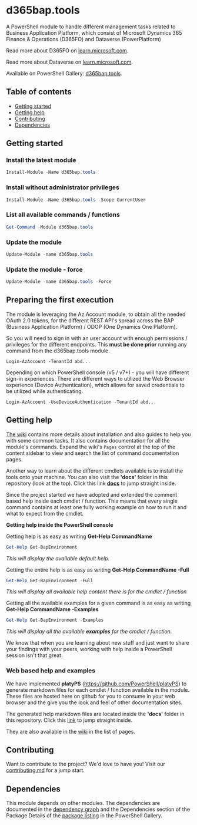 ﻿# **d365bap.tools**

A PowerShell module to handle different management tasks related to Business Application Platform, which consist of Microsoft Dynamics 365 Finance & Operations (D365FO) and Dataverse (PowerPlatform)

Read more about D365FO on [learn.microsoft.com](https://learn.microsoft.com/en-us/dynamics365/fin-ops-core/fin-ops/).

Read more about Dataverse on [learn.microsoft.com](https://learn.microsoft.com/en-us/power-apps/maker/data-platform/).

Available on PowerShell Gallery:
[d365bap.tools](https://www.powershellgallery.com/packages/d365bap.tools).

## Table of contents
* [Getting started](#getting-started)
* [Getting help](#getting-help)
* [Contributing](#contributing)
* [Dependencies](#dependencies)

## Getting started
### Install the latest module
```PowerShell
Install-Module -Name d365bap.tools
```

### Install without administrator privileges
```PowerShell
Install-Module -Name d365bap.tools -Scope CurrentUser
```
### List all available commands / functions

```PowerShell
Get-Command -Module d365bap.tools
```

### Update the module

```PowerShell
Update-Module -name d365bap.tools
```

### Update the module - force

```PowerShell
Update-Module -name d365bap.tools -Force
```

## Preparing the first execution
The module is leveraging the Az.Account module, to obtain all the needed OAuth 2.0 tokens, for the different REST API's spread across the BAP (Business Application Platform) / ODOP (One Dynamics One Platform).

So you will need to sign in with an user account with enough permissions / privileges for the different endpoints. This **must be done prior** running any command from the d365bap.tools module.

```
Login-AzAccount -TenantId abd...
```

Depending on which PowerShell console (v5 / v7+) - you will have different sign-in experiences. There are different ways to utilized the Web Browser experience (Device Authentication), which allows for saved credentials to be utilized while authenticating.

```
Login-AzAccount -UseDeviceAuthentication -TenantId abd...
```

## Getting help

[The wiki](https://github.com/d365collaborative/d365bap.tools/wiki) contains more details about installation and also guides to help you with some common tasks. It also contains documentation for all the module's commands. Expand the wiki's `Pages` control at the top of the content sidebar to view and search the list of command documentation pages.

Another way to learn about the different cmdlets available is to install the tools onto your machine.
You can also visit the **'docs'** folder in this repository (look at the top). Click this link [**docs**](https://github.com/d365collaborative/d365bap.tools/tree/master/docs) to jump straight inside.

Since the project started we have adopted and extended the comment based help inside each cmdlet / function. This means that every single command contains at least one fully working example on how to run it and what to expect from the cmdlet.

**Getting help inside the PowerShell console**

Getting help is as easy as writing **Get-Help CommandName**

```PowerShell
Get-Help Get-BapEnvironment
```

*This will display the available default help.*

Getting the entire help is as easy as writing **Get-Help CommandName -Full**

```PowerShell
Get-Help Get-BapEnvironment -Full
```

*This will display all available help content there is for the cmdlet / function*

Getting all the available examples for a given command is as easy as writing **Get-Help CommandName -Examples**

```PowerShell
Get-Help Get-BapEnvironment -Examples
```

*This will display all the available **examples** for the cmdlet / function.*

We know that when you are learning about new stuff and just want to share your findings with your peers, working with help inside a PowerShell session isn't that great.

### Web based help and examples
We have implemented **platyPS** (https://github.com/PowerShell/platyPS) to generate markdown files for each cmdlet / function available in the module. These files are hosted here on github for you to consume in your web browser and the give you the look and feel of other documentation sites.

The generated help markdown files are located inside the **'docs'** folder in this repository. Click this [link](https://github.com/d365collaborative/d365bap.tools/tree/master/docs) to jump straight inside.

They are also available in the [wiki](https://github.com/d365collaborative/d365bap.tools/wiki) in the list of pages.

## Contributing

Want to contribute to the project? We'd love to have you! Visit our [contributing.md](https://github.com/d365collaborative/d365bap.tools/blob/master/contributing.md) for a jump start.

## Dependencies

This module depends on other modules. The dependencies are documented in the [dependency graph](https://github.com/d365collaborative/d365bap.tools/network/dependencies) and the Dependencies section of the Package Details of the [package listing](https://www.powershellgallery.com/packages/d365bap.tools) in the PowerShell Gallery.